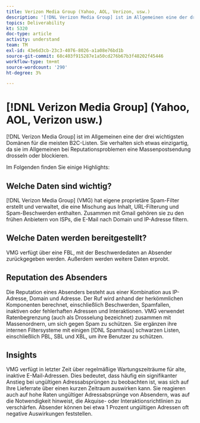```yaml
---
title: Verizon Media Group (Yahoo, AOL, Verizon, usw.)
description: '[!DNL Verizon Media Group] ist im Allgemeinen eine der drei wichtigsten Domänen für die meisten B2C-Listen. Sie verhalten sich etwas einzigartig, da sie im Allgemeinen bei Reputationsproblemen eine Massenpostsendung drosseln oder blockieren.'
topics: Deliverability
kt: 5320
doc-type: article
activity: understand
team: TM
exl-id: 43e6d3cb-23c3-4076-8026-a1a08e76bd1b
source-git-commit: 68c403f915287e1a50cd276b67b3f48202f45446
workflow-type: tm+mt
source-wordcount: '290'
ht-degree: 3%

---
```


# [!DNL Verizon Media Group] (Yahoo, AOL, Verizon usw.)

[!DNL Verizon Media Group] ist im Allgemeinen eine der drei wichtigsten Domänen für die meisten B2C-Listen. Sie verhalten sich etwas einzigartig, da sie im Allgemeinen bei Reputationsproblemen eine Massenpostsendung drosseln oder blockieren.

Im Folgenden finden Sie einige Highlights:

## Welche Daten sind wichtig?

[!DNL Verizon Media Group] (VMG) hat eigene proprietäre Spam-Filter erstellt und verwaltet, die eine Mischung aus Inhalt, URL-Filterung und Spam-Beschwerden enthalten. Zusammen mit Gmail gehören sie zu den frühen Anbietern von ISPs, die E-Mail nach Domain und IP-Adresse filtern.

## Welche Daten werden bereitgestellt?

VMG verfügt über eine FBL, mit der Beschwerdedaten an Absender zurückgegeben werden. Außerdem werden weitere Daten erprobt.

## Reputation des Absenders

Die Reputation eines Absenders besteht aus einer Kombination aus IP-Adresse, Domain und Adresse. Der Ruf wird anhand der herkömmlichen Komponenten berechnet, einschließlich Beschwerden, Spamfallen, inaktiven oder fehlerhaften Adressen und Interaktionen. VMG verwendet Ratenbegrenzung (auch als Drosselung bezeichnet) zusammen mit Massenordnern, um sich gegen Spam zu schützen. Sie ergänzen ihre internen Filtersysteme mit einigen [!DNL Spamhaus] schwarzen Listen, einschließlich PBL, SBL und XBL, um ihre Benutzer zu schützen.

## Insights

VMG verfügt in letzter Zeit über regelmäßige Wartungszeiträume für alte, inaktive E-Mail-Adressen. Dies bedeutet, dass häufig ein signifikanter Anstieg bei ungültigen Adressabsprüngen zu beobachten ist, was sich auf Ihre Lieferrate über einen kurzen Zeitraum auswirken kann. Sie reagieren auch auf hohe Raten ungültiger Adressabsprünge von Absendern, was auf die Notwendigkeit hinweist, die Akquise- oder Interaktionsrichtlinien zu verschärfen. Absender können bei etwa 1 Prozent ungültigen Adressen oft negative Auswirkungen feststellen.
